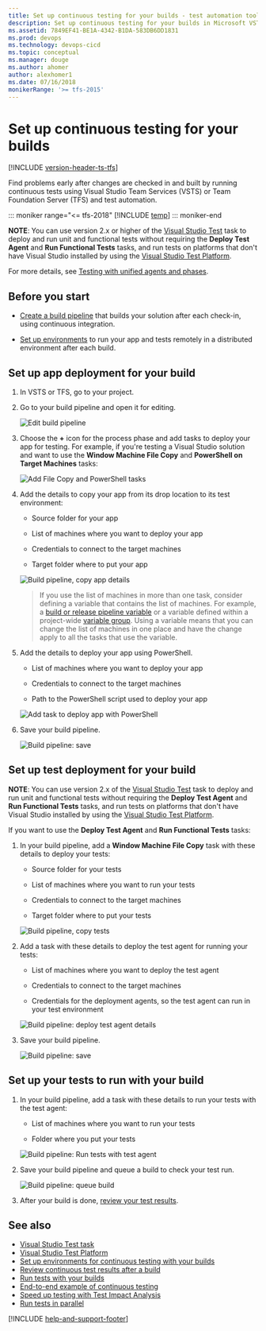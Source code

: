 ```yaml
---
title: Set up continuous testing for your builds - test automation tools
description: Set up continuous testing for your builds in Microsoft VSTS and Team Foundation Server (TFS) with a build or release pipeline 
ms.assetid: 7849EF41-BE1A-4342-B1DA-583DB6DD1831
ms.prod: devops
ms.technology: devops-cicd
ms.topic: conceptual 
ms.manager: douge
ms.author: ahomer
author: alexhomer1
ms.date: 07/16/2018
monikerRange: '>= tfs-2015'
---
```


# Set up continuous testing for your builds

[!INCLUDE [version-header-ts-tfs](_shared/version-header-ts-tfs.md)]

Find problems early after changes are checked in and built by running continuous tests using Visual Studio Team Services (VSTS) or Team Foundation Server (TFS) and test automation.

::: moniker range="<= tfs-2018"
[!INCLUDE [temp](../_shared/concept-rename-note.md)]
::: moniker-end

**NOTE**: You can use version 2.x or higher of the [Visual Studio Test](https://github.com/Microsoft/vsts-tasks/blob/master/Tasks/VsTestV2/README.md) task to deploy and run
unit and functional tests without requiring the **Deploy Test Agent** and **Run Functional Tests** tasks,
and run tests on platforms that don't have Visual Studio installed by using the 
[Visual Studio Test Platform](https://blogs.msdn.microsoft.com/devops/2016/07/25/evolving-the-visual-studio-test-platform-part-1/). 

For more details, see [Testing with unified agents and phases](test-with-unified-agent-and-phases.md).

## Before you start

* [Create a build pipeline](../../pipelines/overview.md) that builds your solution after each check-in, using continuous integration.

* [Set up environments](set-up-continuous-test-environments-builds.md) to run your app and tests remotely in a distributed environment after each build.

## Set up app deployment for your build

1. In VSTS or TFS, go to your project.

2. Go to your build pipeline and open it for editing.

   ![Edit build pipeline](_img/edit-build-definition.png)
   
3. Choose the **+** icon for the process phase and add tasks to deploy your app for testing. For example, if you're testing a Visual Studio solution
   and want to use the **Window Machine File Copy** and **PowerShell on Target Machines** tasks:

   ![Add File Copy and PowerShell tasks](_img/set-up-continuous-testing-builds/add-file-copy-powershell-steps.png)

4. Add the details to copy your app from its drop location to its test environment:

   * Source folder for your app

   * List of machines where you want to deploy your app

   * Credentials to connect to the target machines

   * Target folder where to put your app

   ![Build pipeline, copy app details](_img/set-up-continuous-testing-builds/copy-app-test-environment.png)

   > If you use the list of machines in more than one task, consider defining
   a variable that contains the list of machines. For example, a
   [build or release pipeline variable](../../pipelines/release/variables.md)
   or a variable defined within a project-wide 
   [variable group](../../pipelines/library/variable-groups.md).
   Using a variable means that you can change the list of machines in one place
   and have the change apply to all the tasks that use the variable.

5. Add the details to deploy your app using PowerShell.

   * List of machines where you want to deploy your app

   * Credentials to connect to the target machines  

   * Path to the PowerShell script used to deploy your app

   ![Add task to deploy app with PowerShell](_img/set-up-continuous-testing-builds/run-powershell-details.png)

6. Save your build pipeline.

   ![Build pipeline: save](_img/set-up-continuous-testing-builds/save-build-definition.png)

## Set up test deployment for your build

**NOTE**: You can use version 2.x of the [Visual Studio Test](https://github.com/Microsoft/vsts-tasks/blob/master/Tasks/VsTestV2/README.md) task to deploy and run
unit and functional tests without requiring the **Deploy Test Agent** and **Run Functional Tests** tasks,
and run tests on platforms that don't have Visual Studio installed by using the 
[Visual Studio Test Platform](https://blogs.msdn.microsoft.com/devops/2016/07/25/evolving-the-visual-studio-test-platform-part-1/). 

If you want to use the **Deploy Test Agent** and **Run Functional Tests** tasks:

1. In your build pipeline, add a **Window Machine File Copy** task with these details to deploy your tests:

   * Source folder for your tests

   * List of machines where you want to run your tests

   * Credentials to connect to the target machines  

   * Target folder where to put your tests

   ![Build pipeline, copy tests](_img/set-up-continuous-testing-builds/copy-tests.png)

1. Add a task with these details to deploy the test agent for running your tests:

   * List of machines where you want to deploy the test agent

   * Credentials to connect to the target machines  

   * Credentials for the deployment agents, so the test agent can run in your test environment

   ![Build pipeline: deploy test agent details](_img/set-up-continuous-testing-builds/deploy-test-agent.png)

1. Save your build pipeline.

   ![Build pipeline: save](_img/set-up-continuous-testing-builds/save-build-definition.png)

## Set up your tests to run with your build

1. In your build pipeline, add a task with these details to run your tests with the test agent:

   * List of machines where you want to run your tests

   * Folder where you put your tests

   ![Build pipeline: Run tests with test agent](_img/set-up-continuous-testing-builds/run-tests-with-test-agent.png)

1. Save your build pipeline and queue a build to check your test run.

   ![Build pipeline: queue build](_img/queue-build.png)

1. After your build is done, [review your test results](review-continuous-test-results-after-build.md).

## See also

* [Visual Studio Test task](https://github.com/Microsoft/vsts-tasks/blob/master/Tasks/VsTestV2/README.md)
* [Visual Studio Test Platform](https://blogs.msdn.microsoft.com/devops/2016/07/25/evolving-the-visual-studio-test-platform-part-1/)
* [Set up environments for continuous testing with your builds](set-up-continuous-test-environments-builds.md)
* [Review continuous test results after a build](review-continuous-test-results-after-build.md)
* [Run tests with your builds](getting-started-with-continuous-testing.md)
* [End-to-end example of continuous testing](example-continuous-testing.md)
* [Speed up testing with Test Impact Analysis](test-impact-analysis.md)
* [Run tests in parallel](run-tests-in-parallel.md)

[!INCLUDE [help-and-support-footer](_shared/help-and-support-footer.md)] 
